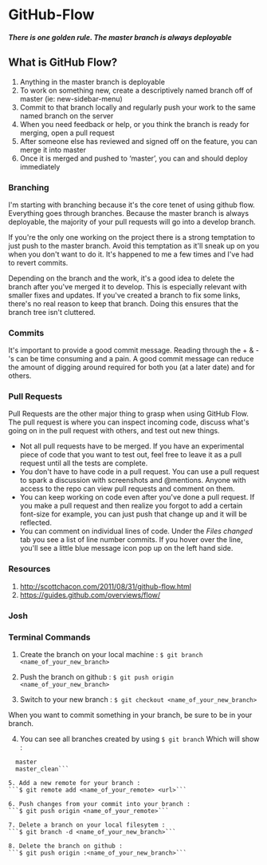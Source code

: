 GitHub-Flow
===========

##### There is one golden rule. The master branch is *always* deployable

## What is GitHub Flow?

1. Anything in the master branch is deployable
2. To work on something new, create a descriptively named branch off of master (ie: new-sidebar-menu)
3. Commit to that branch locally and regularly push your work to the same named branch on the server
4. When you need feedback or help, or you think the branch is ready for merging, open a pull request
5. After someone else has reviewed and signed off on the feature, you can merge it into master
6. Once it is merged and pushed to ‘master’, you can and should deploy immediately

### Branching

I'm starting with branching because it's the core tenet of using github flow. Everything goes through branches. Because the master branch is always deployable, the majority of your pull requests will go into a develop branch.  

If you're the only one working on the project there is a strong temptation to just push to the master branch. Avoid this temptation as it'll sneak up on you when you don't want to do it. It's happened to me a few times and I've had to revert commits.

Depending on the branch and the work, it's a good idea to delete the branch after you've merged it to develop. This is especially relevant with smaller fixes and updates. If you've created a branch to fix some links, there's no real reason to keep that branch. Doing this ensures that the branch tree isn't cluttered.

### Commits

It's important to provide a good commit message. Reading through the + & -'s can be time consuming and a pain. A good commit message can reduce the amount of digging around required for both you (at a later date) and for others.

### Pull Requests

Pull Requests are the other major thing to grasp when using GitHub Flow. The pull request is where you can inspect incoming code, discuss what's going on in the pull request with others, and test out new things.

* Not all pull requests have to be merged. If you have an experimental piece of code that you want to test out, feel free to leave it as a pull request until all the tests are complete.
* You don't have to have code in a pull request. You can use a pull request to spark a discussion with screenshots and @mentions. Anyone with access to the repo can view pull requests and comment on them.
* You can keep working on code even after you've done a pull request. If you make a pull request and then realize you forgot to add a certain font-size for example, you can just push that change up and it will be reflected.
* You can comment on individual lines of code. Under the *Files changed* tab you see a list of line number commits. If you hover over the line, you'll see a little blue message icon pop up on the left hand side.

### Resources

1. http://scottchacon.com/2011/08/31/github-flow.html
2. https://guides.github.com/overviews/flow/


### Josh

### Terminal Commands
1. Create the branch on your local machine :
```$ git branch <name_of_your_new_branch>```

2. Push the branch on github :
```$ git push origin <name_of_your_new_branch>```

3. Switch to your new branch :
```$ git checkout <name_of_your_new_branch>```

When you want to commit something in your branch, be sure to be in your branch.

4. You can see all branches created by using
```$ git branch```
Which will show :
```* approval_messages
  master
  master_clean```

5. Add a new remote for your branch :
```$ git remote add <name_of_your_remote> <url>```

6. Push changes from your commit into your branch :
```$ git push origin <name_of_your_remote>```

7. Delete a branch on your local filesytem :
```$ git branch -d <name_of_your_new_branch>```

8. Delete the branch on github :
```$ git push origin :<name_of_your_new_branch>```
